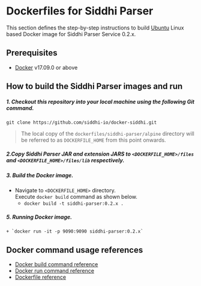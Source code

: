 # Dockerfiles for Siddhi Parser #

This section defines the step-by-step instructions to build [Ubuntu](https://hub.docker.com/_/ubuntu/) Linux based Docker image for Siddhi Parser Service 0.2.x.

## Prerequisites

* [Docker](https://www.docker.com/get-docker) v17.09.0 or above

## How to build the Siddhi Parser images and run

##### 1. Checkout this repository into your local machine using the following Git command.

```
git clone https://github.com/siddhi-io/docker-siddhi.git
```

>The local copy of the `dockerfiles/siddhi-parser/alpine` directory will be referred to as `DOCKERFILE_HOME` from this point onwards.

##### 2.Copy Siddhi Parser JAR and extension JARS to `<DOCKERFILE_HOME>/files` and `<DOCKERFILE_HOME>/files/lib` respectively.

##### 3. Build the Docker image.

- Navigate to `<DOCKERFILE_HOME>` directory. <br>
  Execute `docker build` command as shown below.
    + `docker build -t siddhi-parser:0.2.x .`
    
##### 5. Running Docker image.

    + `docker run -it -p 9090:9090 siddhi-parser:0.2.x`

## Docker command usage references

* [Docker build command reference](https://docs.docker.com/engine/reference/commandline/build/)
* [Docker run command reference](https://docs.docker.com/engine/reference/run/)
* [Dockerfile reference](https://docs.docker.com/engine/reference/builder/)